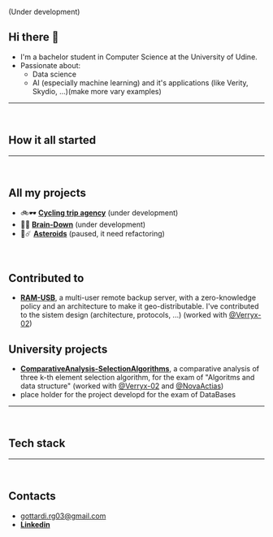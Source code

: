 (Under development)

## Hi there 👋
- I'm a bachelor student in Computer Science at the University of Udine.
- Passionate about:
  - Data science
  - AI (especially machine learning) and it's applications (like Verity, Skydio, ...)(make more vary examples)

---
<br/>

## How it all started


---
<br/>

## All my projects
- 🚲🕶️ [**Cycling trip agency**](https://github.com/Riccardo-Gottardi/cycling_trip_agency) (under development)
- 🧠📝 [**Brain-Down**](https://github.com/Riccardo-Gottardi/brain-down) (under development)
- 🚀☄️ [**Asteroids**](https://github.com/Riccardo-Gottardi/Asteroids) (paused, it need refactoring)

<br/>

## Contributed to
- [**RAM-USB**](https://github.com/Verryx-02/ram-usb), a multi-user remote backup server, with a zero-knowledge policy and an architecture to make it geo-distributable. I've contributed to the sistem design (architecture, protocols, ...) (worked with [@Verryx-02](https://github.com/Verryx-02))

## University projects
- [**ComparativeAnalysis-SelectionAlgorithms**](https://github.com/NovaActias/ComparativeAnalysis-SelectionAlgorithms), a comparative analysis of three k-th element selection algorithm, for the exam of "Algoritms and data structure" (worked with [@Verryx-02](https://github.com/Verryx-02) and [@NovaActias](https://github.com/NovaActias))
- place holder for the project developd for the exam of DataBases

---
<br/>

## Tech stack

---
<br/>

## Contacts
- gottardi.rg03@gmail.com
- [**Linkedin**](https://www.linkedin.com/in/riccardo-gottardi-6a1199225)
